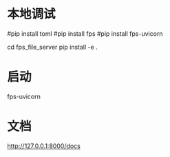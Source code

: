 # 本地调试
#pip install toml
#pip install fps
#pip install fps-uvicorn

cd fps_file_server
pip install -e .

# 启动
fps-uvicorn


# 文档
http://127.0.0.1:8000/docs